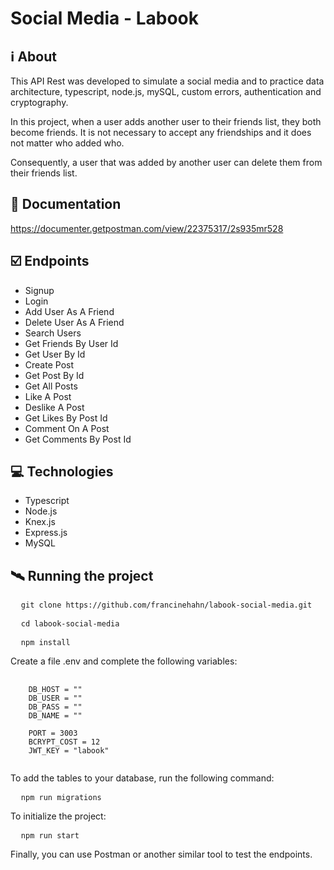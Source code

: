 # Social Media - Labook

## ℹ️ About
This API Rest was developed to simulate a social media and to practice data architecture, typescript, node.js, mySQL, custom errors, authentication and cryptography.

In this project, when a user adds another user to their friends list, they both become friends. It is not necessary to accept any friendships and it does not matter who added who.

Consequently, a user that was added by another user can delete them from their friends list.

## 🔗 Documentation
https://documenter.getpostman.com/view/22375317/2s935mr528

## ☑️ Endpoints
- Signup
- Login
- Add User As A Friend
- Delete User As A Friend
- Search Users
- Get Friends By User Id
- Get User By Id
- Create Post
- Get Post By Id
- Get All Posts
- Like A Post
- Deslike A Post
- Get Likes By Post Id
- Comment On A Post
- Get Comments By Post Id

## 💻 Technologies
- Typescript
- Node.js
- Knex.js
- Express.js
- MySQL

## 🛰 Running the project
<pre>
  <code>git clone https://github.com/francinehahn/labook-social-media.git</code>
</pre>

<pre>
  <code>cd labook-social-media</code>
</pre>

<pre>
  <code>npm install</code>
</pre>

Create a file .env and complete the following variables:
<pre>
  <code>
    DB_HOST = ""
    DB_USER = ""
    DB_PASS = ""
    DB_NAME = ""

    PORT = 3003
    BCRYPT_COST = 12
    JWT_KEY = "labook"
  </code>
</pre>

To add the tables to your database, run the following command:
<pre>
  <code>npm run migrations</code>
</pre>

To initialize the project:
<pre>
  <code>npm run start</code>
</pre>

Finally, you can use Postman or another similar tool to test the endpoints.
